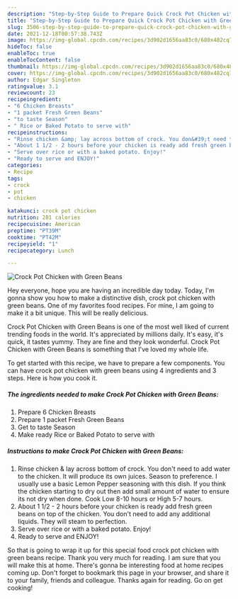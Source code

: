 ```yaml
---
description: "Step-by-Step Guide to Prepare Quick Crock Pot Chicken with Green Beans"
title: "Step-by-Step Guide to Prepare Quick Crock Pot Chicken with Green Beans"
slug: 3506-step-by-step-guide-to-prepare-quick-crock-pot-chicken-with-green-beans
date: 2021-12-18T00:57:38.743Z
image: https://img-global.cpcdn.com/recipes/3d902d1656aa83c0/680x482cq70/crock-pot-chicken-with-green-beans-recipe-main-photo.jpg
hideToc: false
enableToc: true
enableTocContent: false
thumbnail: https://img-global.cpcdn.com/recipes/3d902d1656aa83c0/680x482cq70/crock-pot-chicken-with-green-beans-recipe-main-photo.jpg
cover: https://img-global.cpcdn.com/recipes/3d902d1656aa83c0/680x482cq70/crock-pot-chicken-with-green-beans-recipe-main-photo.jpg
author: Edgar Singleton
ratingvalue: 3.1
reviewcount: 23
recipeingredient:
- "6 Chicken Breasts"
- "1 packet Fresh Green Beans"
- "to taste Season"
- " Rice or Baked Potato to serve with"
recipeinstructions:
- "Rinse chicken &amp; lay across bottom of crock. You don&#39;t need to add water to the chicken. It will produce its own juices. Season to preference. I usually use a basic Lemon Pepper seasoning with this dish. If you think the chicken starting to dry out then add small amount of water to ensure its not dry when done. Cook Low 8-10 hours or High 5-7 hours."
- "About 1 1/2 - 2 hours before your chicken is ready add fresh green beans on top of the chicken. You don&#39;t need to add any additional liquids. They will steam to perfection."
- "Serve over rice or with a baked potato. Enjoy!"
- "Ready to serve and ENJOY!"
categories:
- Recipe
tags:
- crock
- pot
- chicken

katakunci: crock pot chicken 
nutrition: 281 calories
recipecuisine: American
preptime: "PT39M"
cooktime: "PT42M"
recipeyield: "1"
recipecategory: Lunch

---
```



![Crock Pot Chicken with Green Beans](https://img-global.cpcdn.com/recipes/3d902d1656aa83c0/680x482cq70/crock-pot-chicken-with-green-beans-recipe-main-photo.jpg)

Hey everyone, hope you are having an incredible day today. Today, I'm gonna show you how to make a distinctive dish, crock pot chicken with green beans. One of my favorites food recipes. For mine, I am going to make it a bit unique. This will be really delicious.



Crock Pot Chicken with Green Beans is one of the most well liked of current trending foods in the world. It's appreciated by millions daily. It's easy, it's quick, it tastes yummy. They are fine and they look wonderful. Crock Pot Chicken with Green Beans is something that I've loved my whole life.


To get started with this recipe, we have to prepare a few components. You can have crock pot chicken with green beans using 4 ingredients and 3 steps. Here is how you cook it.

<!--inarticleads1-->

##### The ingredients needed to make Crock Pot Chicken with Green Beans:

1. Prepare 6 Chicken Breasts
1. Prepare 1 packet Fresh Green Beans
1. Get to taste Season
1. Make ready  Rice or Baked Potato to serve with




<!--inarticleads2-->

##### Instructions to make Crock Pot Chicken with Green Beans:

1. Rinse chicken &amp; lay across bottom of crock. You don&#39;t need to add water to the chicken. It will produce its own juices. Season to preference. I usually use a basic Lemon Pepper seasoning with this dish. If you think the chicken starting to dry out then add small amount of water to ensure its not dry when done. Cook Low 8-10 hours or High 5-7 hours.
1. About 1 1/2 - 2 hours before your chicken is ready add fresh green beans on top of the chicken. You don&#39;t need to add any additional liquids. They will steam to perfection.
1. Serve over rice or with a baked potato. Enjoy!
1. Ready to serve and ENJOY!



So that is going to wrap it up for this special food crock pot chicken with green beans recipe. Thank you very much for reading. I am sure that you will make this at home. There's gonna be interesting food at home recipes coming up. Don't forget to bookmark this page in your browser, and share it to your family, friends and colleague. Thanks again for reading. Go on get cooking!
